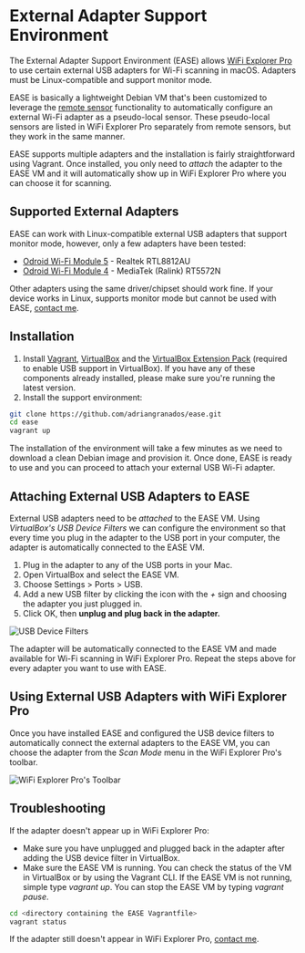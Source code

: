 # External Adapter Support Environment

The External Adapter Support Environment (EASE) allows [WiFi Explorer Pro](https://www.adriangranados.com/apps/wifi-explorer) to use certain external USB adapters for Wi-Fi scanning in macOS. Adapters must be Linux-compatible and support monitor mode.

EASE is basically a lightweight Debian VM that's been customized to leverage the [remote sensor](https://github.com/adriangranados/wifiexplorer-sensor) functionality to automatically configure an external Wi-Fi adapter as a pseudo-local sensor. These pseudo-local sensors are listed in WiFi Explorer Pro separately from remote sensors, but they work in the same manner. 

EASE supports multiple adapters and the installation is fairly straightforward using Vagrant. Once installed, you only need to _attach_ the adapter to the EASE VM and it will automatically show up in WiFi Explorer Pro where you can choose it for scanning.

## Supported External Adapters

EASE can work with Linux-compatible external USB adapters that support monitor mode, however, only a few adapters have been tested:

* [Odroid Wi-Fi Module 5](https://ameridroid.com/products/wifi-module-5) - Realtek RTL8812AU
* [Odroid Wi-Fi Module 4](https://ameridroid.com/products/wifi-module-4) - MediaTek (Ralink) RT5572N

Other adapters using the same driver/chipset should work fine. If your device works in Linux, supports monitor mode but cannot be used with EASE, [contact me](mailto:support@adriangranados.com).

## Installation

1. Install [Vagrant](https://www.vagrantup.com/downloads.html), [VirtualBox](https://www.virtualbox.org/wiki/Downloads) and the [VirtualBox Extension Pack](https://www.virtualbox.org/wiki/Downloads) (required to enable USB support in VirtualBox). If you have any of these components already installed, please make sure you're running the latest version.
1. Install the support environment:
```bash
git clone https://github.com/adriangranados/ease.git
cd ease
vagrant up
```

The installation of the environment will take a few minutes as we need to download a clean Debian image and provision it. Once done, EASE is ready to use and you can proceed to attach your external USB Wi-Fi adapter.

## Attaching External USB Adapters to EASE

External USB adapters need to be _attached_ to the EASE VM. Using _VirtualBox's USB Device Filters_ we can configure the environment so that every time you plug in the adapter to the USB port in your computer, the adapter is automatically connected to the EASE VM.

1. Plug in the adapter to any of the USB ports in your Mac.
1. Open VirtualBox and select the EASE VM.
1. Choose Settings > Ports > USB.
1. Add a new USB filter by clicking the icon with the _+_ sign and choosing the adapter you just plugged in.
1. Click OK, then **unplug and plug back in the adapter.**

![USB Device Filters](../master/images/usb-device-filters.png "USB Device Filters")

The adapter will be automatically connected to the EASE VM and made available for Wi-Fi scanning in WiFi Explorer Pro. Repeat the steps above for every adapter you want to use with EASE.

## Using External USB Adapters with WiFi Explorer Pro

Once you have installed EASE and configured the USB device filters to automatically connect the external adapters to the EASE VM, you can choose the adapter from the _Scan Mode_ menu in the WiFi Explorer Pro's toolbar.

![WiFi Explorer Pro's Toolbar](../master/images/wifiexplorerpro-toolbar.png "WiFi Explorer Pro's Toolbar")

## Troubleshooting

If the adapter doesn't appear up in WiFi Explorer Pro:
* Make sure you have unplugged and plugged back in the adapter after adding the USB device filter in VirtualBox.
* Make sure the EASE VM is running. You can check the status of the VM in VirtualBox or by using the Vagrant CLI. If the EASE VM is not running, simple type _vagrant up_. You can stop the EASE VM by typing _vagrant pause_.
```bash
cd <directory containing the EASE Vagrantfile>
vagrant status
```

If the adapter still doesn't appear in WiFi Explorer Pro, [contact me](mailto:support@adriangranados.com).
